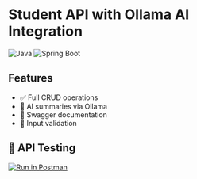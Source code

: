 # Student API with Ollama AI Integration

![Java](https://img.shields.io/badge/Java-17-blue)
![Spring Boot](https://img.shields.io/badge/Spring%20Boot-3.5-brightgreen)

## Features
- ✅ Full CRUD operations
- 🤖 AI summaries via Ollama
- 📝 Swagger documentation
- 🚦 Input validation

## 🚀 API Testing

[![Run in Postman](https://run.pstmn.io/button.svg)](https://www.postman.com/technical-astronaut-45888591/student-api/collection/prtaidk/student-tester?action=share&creator=46691704)
